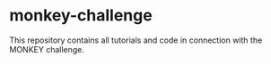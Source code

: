 # monkey-challenge
This repository contains all tutorials and code in connection with the MONKEY challenge.
